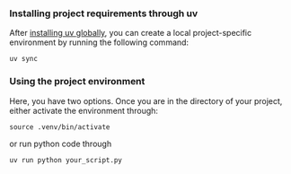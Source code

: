 ### Installing project requirements through uv

After [installing uv globally](https://docs.astral.sh/uv/getting-started/installation/), you can create a local project-specific environment by running the following command:

```
uv sync
```

### Using the project environment

Here, you have two options. Once you are in the directory of your project, either activate the environment through:
```
source .venv/bin/activate
```

or run python code through
```
uv run python your_script.py
```
